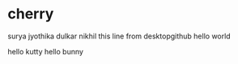 # cherry
surya
jyothika
dulkar
nikhil
this line from desktopgithub
hello world

hello kutty
hello bunny